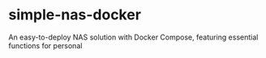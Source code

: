 # simple-nas-docker
An easy-to-deploy NAS solution with Docker Compose, featuring essential functions for personal

